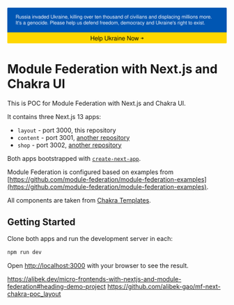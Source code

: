 [![Stand With Ukraine](https://raw.githubusercontent.com/vshymanskyy/StandWithUkraine/main/banner2-direct.svg)](https://vshymanskyy.github.io/StandWithUkraine/)

# Module Federation with Next.js and Chakra UI

This is POC for Module Federation with Next.js and Chakra UI.

It contains three Next.js 13 apps:

  * `layout` - port 3000, this repository
  * `content` - port 3001, [another repository](https://github.com/alibek-gao/mf-next-chakra-poc_pricing)
  * `shop` - port 3002, [another repository](https://github.com/alibek-gao/mf-next-chakra-poc_shop)

Both apps bootstrapped with [`create-next-app`](https://github.com/vercel/next.js/tree/canary/packages/create-next-app).

Module Federation is configured based on examples from [https://github.com/module-federation/module-federation-examples](https://github.com/module-federation/module-federation-examples).

All components are taken from [Chakra Templates](https://chakra-templates.dev).

## Getting Started

Clone both apps and run the development server in each:

```bash
npm run dev
```

Open [http://localhost:3000](http://localhost:3000) with your browser to see the result.




https://alibek.dev/micro-frontends-with-nextjs-and-module-federation#heading-demo-project
https://github.com/alibek-gao/mf-next-chakra-poc_layout

